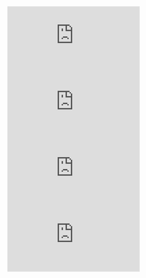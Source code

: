 
![AnDatabase v2.2 JRE 9 .jar](https://github.com/anongrp/AnDatabase/raw/master/AN%20Database%20v2.2%20JRE%209%20.jar)    
![AnDatabase v2.2 JRE 8 .jar](https://github.com/anongrp/AnDatabase/raw/master/AN%20Database%20v2.2%20JRE%208%20.jar)    
![AnDatabase v2.1jar](https://github.com/anongrp/AnDatabase/raw/master/AN%20Database%20v2.1.jar)    
![AnDatabase v2.0.jar](https://github.com/anongrp/AnDatabase/raw/master/AN%20Database.jar)  

